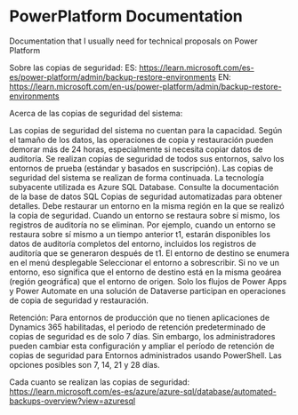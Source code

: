 # PowerPlatform Documentation
Documentation that I usually need for technical proposals on Power Platform


Sobre las copias de seguridad: 
ES: https://learn.microsoft.com/es-es/power-platform/admin/backup-restore-environments
EN: https://learn.microsoft.com/en-us/power-platform/admin/backup-restore-environments

Acerca de las copias de seguridad del sistema:

Las copias de seguridad del sistema no cuentan para la capacidad.
Según el tamaño de los datos, las operaciones de copia y restauración pueden demorar más de 24 horas, especialmente si necesita copiar datos de auditoría.
Se realizan copias de seguridad de todos sus entornos, salvo los entornos de prueba (estándar y basados en suscripción).
Las copias de seguridad del sistema se realizan de forma continuada. La tecnología subyacente utilizada es Azure SQL Database. Consulte la documentación de la base de datos SQL Copias de seguridad automatizadas para obtener detalles.
Debe restaurar un entorno en la misma región en la que se realizó la copia de seguridad.
Cuando un entorno se restaura sobre sí mismo, los registros de auditoría no se eliminan. Por ejemplo, cuando un entorno se restaura sobre sí mismo a un tiempo anterior t1, estarán disponibles los datos de auditoría completos del entorno, incluidos los registros de auditoría que se generaron después de t1.
El entorno de destino se enumera en el menú desplegable Seleccionar el entorno a sobrescribir. Si no ve un entorno, eso significa que el entorno de destino está en la misma geoárea (región geográfica) que el entorno de origen.
Solo los flujos de Power Apps y Power Automate en una solución de Dataverse participan en operaciones de copia de seguridad y restauración.

Retención:
Para entornos de producción que no tienen aplicaciones de Dynamics 365 habilitadas, el periodo de retención predeterminado de copias de seguridad es de solo 7 días. Sin embargo, los administradores pueden cambiar esta configuración y ampliar el período de retención de copias de seguridad para Entornos administrados usando PowerShell. Las opciones posibles son 7, 14, 21 y 28 días.

Cada cuanto se realizan las copias de seguridad: 
https://learn.microsoft.com/es-es/azure/azure-sql/database/automated-backups-overview?view=azuresql

